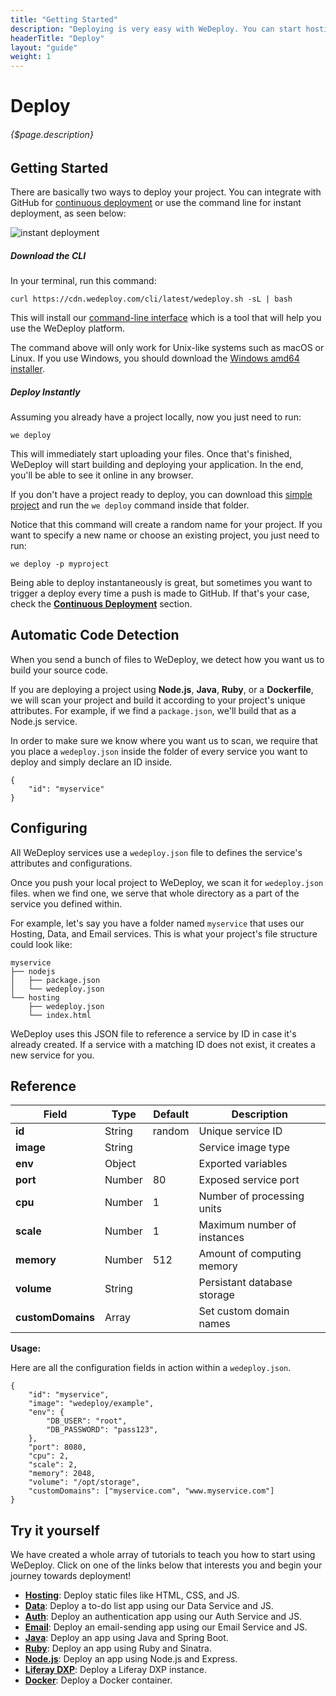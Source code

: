 ```yaml
---
title: "Getting Started"
description: "Deploying is very easy with WeDeploy. You can start hosting your project, building a database, or even authenticating users within a couple of minutes!"
headerTitle: "Deploy"
layout: "guide"
weight: 1
---
```


# Deploy

###### {$page.description}

<article id="1">

## Getting Started

There are basically two ways to deploy your project. You can integrate with GitHub for [continuous deployment](/docs/deploy/continuous-deployment/) or use the command line for instant deployment, as seen below:

![instant deployment](/images/blog/post-12--instant-deployment.gif)

##### Download the CLI

In your terminal, run this command:

```
curl https://cdn.wedeploy.com/cli/latest/wedeploy.sh -sL | bash
```

This will install our [command-line interface](/docs/intro/using-the-command-line/) which is a tool that will help you use the WeDeploy platform.

<aside>

The command above will only work for Unix-like systems such as macOS or Linux. If you use Windows, you should download the [Windows amd64 installer](https://bin.equinox.io/c/8WGbGy94JXa/cli-stable-windows-amd64.msi).

</aside>

##### Deploy Instantly

Assuming you already have a project locally, now you just need to run:

```
we deploy
```

This will immediately start uploading your files. Once that's finished, WeDeploy will start building and deploying your application. In the end, you'll be able to see it online in any browser.

<aside>

If you don't have a project ready to deploy, you can download this [simple project](https://github.com/wedeploy/boilerplate-hosting/archive/master.zip) and run the `we deploy` command inside that folder.

</aside>

Notice that this command will create a random name for your project. If you want to specify a new name or choose an existing project, you just need to run:

```
we deploy -p myproject
```

Being able to deploy instantaneously is great, but sometimes you want to trigger a deploy every time a push is made to GitHub. If that's your case, check the **[Continuous Deployment](/docs/deploy/continuous-deployment/)** section.

</article>

<article id="2">

## Automatic Code Detection

When you send a bunch of files to WeDeploy, we detect how you want us to build your source code.

If you are deploying a project using **Node.js**, **Java**, **Ruby**, or a **Dockerfile**, we will scan your project and build it according to your project's unique attributes. For example, if we find a `package.json`, we'll build that as a Node.js service.

In order to make sure we know where you want us to scan, we require that you place a `wedeploy.json` inside the folder of every service you want to deploy and simply declare an ID inside.

```application/json
{
	"id": "myservice"
}
```

</article>

<article id="3">

## Configuring

All WeDeploy services use a `wedeploy.json` file to defines the service's attributes and configurations.

Once you push your local project to WeDeploy, we scan it for `wedeploy.json` files. when we find one, we serve that whole directory as a part of the service you defined within.

For example, let's say you have a folder named `myservice` that uses our Hosting, Data, and Email services. This is what your project's file structure could look like:

```
myservice
├── nodejs
│   ├── package.json
│   └── wedeploy.json
└── hosting
    ├── wedeploy.json
    └── index.html
```

WeDeploy uses this JSON file to reference a service by ID in case it's already created. If a service with a matching ID does not exist, it creates a new service for you.

</article>

<article id="4">

## Reference

<div class="table-container">

| Field             | Type    | Default | Description                  |
| ----------------- | ------- | ------- | ---------------------------- |
| **id**            | String  | random  | Unique service ID            |
| **image**         | String  |         | Service image type           |
| **env**           | Object  |         | Exported variables           |
| **port**          | Number  | 80      | Exposed service port         |
| **cpu**           | Number  | 1       | Number of processing units   |
| **scale**         | Number  | 1       | Maximum number of instances  |
| **memory**        | Number  | 512     | Amount of computing memory   |
| **volume**        | String  |         | Persistant database storage  |
| **customDomains** | Array   |         | Set custom domain names      |

</div>

**Usage:**

Here are all the configuration fields in action within a `wedeploy.json`.

```application/json
{
	"id": "myservice",
	"image": "wedeploy/example",
	"env": {
		"DB_USER": "root",
		"DB_PASSWORD": "pass123",
	},
	"port": 8080,
	"cpu": 2,
	"scale": 2,
	"memory": 2048,
	"volume": "/opt/storage",
	"customDomains": ["myservice.com", "www.myservice.com"]
}
```

</article>

<article id="5">

## Try it yourself

We have created a whole array of tutorials to teach you how to start using WeDeploy. Click on one of the links below that interests you and begin your journey towards deployment!

* **<a data-senna-off target="_blank" href="/tutorials/hosting/">Hosting</a>**: Deploy static files like HTML, CSS, and JS.
* **<a data-senna-off target="_blank" href="/tutorials/data-web/">Data</a>**: Deploy a to-do list app using our Data Service and JS.
* **<a data-senna-off target="_blank" href="/tutorials/auth-web/">Auth</a>**: Deploy an authentication app using our Auth Service and JS.
* **<a data-senna-off target="_blank" href="/tutorials/email-web/">Email</a>**: Deploy an email-sending app using our Email Service and JS.
* **<a data-senna-off target="_blank" href="/tutorials/java/">Java</a>**: Deploy an app using Java and Spring Boot.
* **<a data-senna-off target="_blank" href="/tutorials/ruby/">Ruby</a>**: Deploy an app using Ruby and Sinatra.
* **<a data-senna-off target="_blank" href="/tutorials/nodejs/">Node.js</a>**: Deploy an app using Node.js and Express.
* **<a data-senna-off target="_blank" href="/tutorials/liferay-dxp/">Liferay DXP</a>**: Deploy a Liferay DXP instance.
* **<a data-senna-off target="_blank" href="/tutorials/docker/">Docker</a>**: Deploy a Docker container.

</article>
